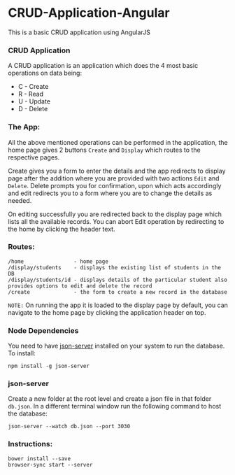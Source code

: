 # CRUD-Application-Angular
This is a basic CRUD application using AngularJS

### CRUD Application
A CRUD application is an application which does the 4 most basic operations on data being:
- C - Create
- R - Read
- U - Update
- D - Delete

### The App:
All the above mentioned operations can be performed in the application, the home page gives 2 buttons `Create` and `Display` which routes to the respective pages.

Create gives you a form to enter the details and the app redirects to display page after the addition where you are provided with two actions `Edit` and `Delete`. Delete prompts you for confirmation, upon which acts accordingly and edit redirects you to a form where you are to change the details as needed.

On editing successfully you are redirected back to the display page which lists all the available records. You can abort Edit operation by redirecting to the home by clicking the header text.

### Routes:
```
/home                - home page
/display/students    - displays the existing list of students in the DB
/display/students/id - displays details of the particular student also provides options to edit and delete the record
/create              - the form to create a new record in the database
```

`NOTE:` On running the app it is loaded to the display page by default, you can navigate to the home page by clicking the application header on top.

### Node Dependencies
You need to have [json-server](https://github.com/typicode/json-server) installed on your system to run the database. To install:

`npm install -g json-server`

### json-server
Create a new folder at the root level and create a json file in that folder `db.json`. In a different terminal window run the following command to host the database:

`json-server --watch db.json --port 3030`

### Instructions:
```
bower install --save
browser-sync start --server
```
